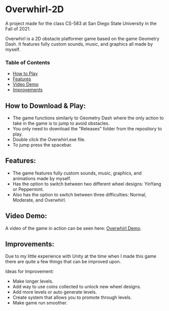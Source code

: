 # Overwhirl-2D
A project made for the class CS-583 at San Diego State University in the Fall of 2021.

Overwhirl is a 2D obstacle platformer game based on the game Geometry Dash. It features fully custom sounds, music, and graphics all made by myself.

### Table of Contents
- [How to Play](#how-to-play)
- [Features](#features)
- [Video Demo](#video-demo)
- [Improvements](#improvements)


## How to Download & Play:

- The game functions similarly to Geometry Dash where the only action to take in the game is to jump to avoid obstacles.
- You only need to download the "Releases" folder from the repository to play.
- Double click the Overwhirl.exe file.
- To jump press the spacebar.


## Features:

- The game features fully custom sounds, music, graphics, and animations made by myself.
- Has the option to switch between two different wheel designs: YinYang or Peppermint.
- Also has the option to switch between three difficulties: Normal, Moderate, and Overwhirl.


## Video Demo:

A video of the game in action can be seen here: [Overwhirl Demo](https://youtu.be/X4DlQcJkmLA).


## Improvements:

Due to my little experience with Unity at the time when I made this game there are quite a few things that can be improved upon.

Ideas for Improvement:
 - Make longer levels.
 - Add way to use coins collected to unlock new wheel designs.
 - Add more levels or auto generate levels.
 - Create system that allows you to promote through levels.
 - Make game run smoother.
